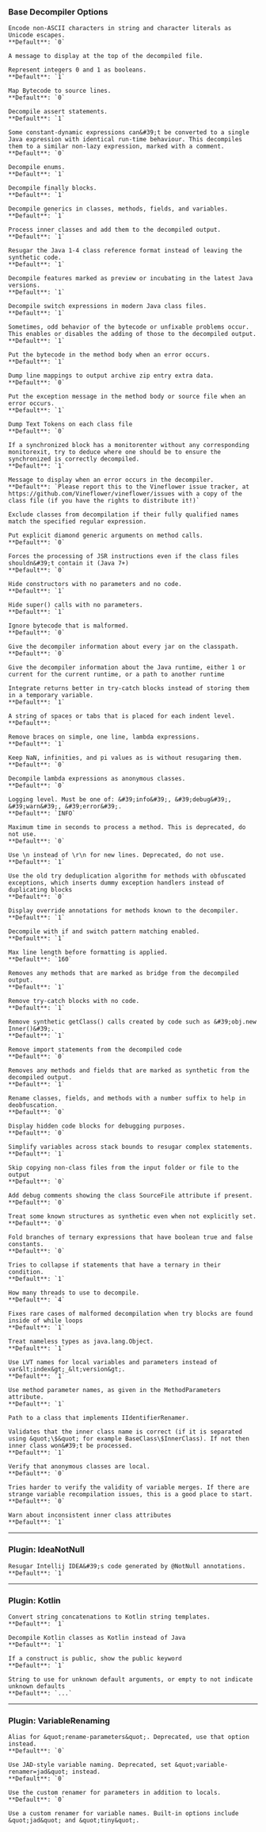 
### Base Decompiler Options

```{option} --ascii-strings=bool
Encode non-ASCII characters in string and character literals as Unicode escapes.
**Default**: `0`

```

```{option} --banner=string
A message to display at the top of the decompiled file.

```

```{option} --boolean-as-int=bool
Represent integers 0 and 1 as booleans.
**Default**: `1`

```

```{option} --bytecode-source-mapping=bool
Map Bytecode to source lines.
**Default**: `0`

```

```{option} --decompile-assert=bool
Decompile assert statements.
**Default**: `1`

```

```{option} --decompile-complex-constant-dynamic=bool
Some constant-dynamic expressions can&#39;t be converted to a single Java expression with identical run-time behaviour. This decompiles them to a similar non-lazy expression, marked with a comment.
**Default**: `0`

```

```{option} --decompile-enums=bool
Decompile enums.
**Default**: `1`

```

```{option} --decompile-finally=bool
Decompile finally blocks.
**Default**: `1`

```

```{option} --decompile-generics=bool
Decompile generics in classes, methods, fields, and variables.
**Default**: `1`

```

```{option} --decompile-inner=bool
Process inner classes and add them to the decompiled output.
**Default**: `1`

```

```{option} --decompile-java4=bool
Resugar the Java 1-4 class reference format instead of leaving the synthetic code.
**Default**: `1`

```

```{option} --decompile-preview=bool
Decompile features marked as preview or incubating in the latest Java versions.
**Default**: `1`

```

```{option} --decompile-switch-expressions=bool
Decompile switch expressions in modern Java class files.
**Default**: `1`

```

```{option} --decompiler-comments=bool
Sometimes, odd behavior of the bytecode or unfixable problems occur. This enables or disables the adding of those to the decompiled output.
**Default**: `1`

```

```{option} --dump-bytecode-on-error=bool
Put the bytecode in the method body when an error occurs.
**Default**: `1`

```

```{option} --dump-code-lines=bool
Dump line mappings to output archive zip entry extra data.
**Default**: `0`

```

```{option} --dump-exception-on-error=bool
Put the exception message in the method body or source file when an error occurs.
**Default**: `1`

```

```{option} --dump-text-tokens=bool
Dump Text Tokens on each class file
**Default**: `0`

```

```{option} --ensure-synchronized-monitors=bool
If a synchronized block has a monitorenter without any corresponding monitorexit, try to deduce where one should be to ensure the synchronized is correctly decompiled.
**Default**: `1`

```

```{option} --error-message=string
Message to display when an error occurs in the decompiler.
**Default**: `Please report this to the Vineflower issue tracker, at https://github.com/Vineflower/vineflower/issues with a copy of the class file (if you have the rights to distribute it!)`

```

```{option} --excluded-classes=string
Exclude classes from decompilation if their fully qualified names match the specified regular expression.

```

```{option} --explicit-generics=bool
Put explicit diamond generic arguments on method calls.
**Default**: `0`

```

```{option} --force-jsr-inline=bool
Forces the processing of JSR instructions even if the class files shouldn&#39;t contain it (Java 7+)
**Default**: `0`

```

```{option} --hide-default-constructor=bool
Hide constructors with no parameters and no code.
**Default**: `1`

```

```{option} --hide-empty-super=bool
Hide super() calls with no parameters.
**Default**: `1`

```

```{option} --ignore-invalid-bytecode=bool
Ignore bytecode that is malformed.
**Default**: `0`

```

```{option} --include-classpath=bool
Give the decompiler information about every jar on the classpath.
**Default**: `0`

```

```{option} --include-runtime=string
Give the decompiler information about the Java runtime, either 1 or current for the current runtime, or a path to another runtime

```

```{option} --incorporate-returns=bool
Integrate returns better in try-catch blocks instead of storing them in a temporary variable.
**Default**: `1`

```

```{option} --indent-string=string
A string of spaces or tabs that is placed for each indent level.
**Default**: `   `

```

```{option} --inline-simple-lambdas=bool
Remove braces on simple, one line, lambda expressions.
**Default**: `1`

```

```{option} --keep-literals=bool
Keep NaN, infinities, and pi values as is without resugaring them.
**Default**: `0`

```

```{option} --lambda-to-anonymous-class=bool
Decompile lambda expressions as anonymous classes.
**Default**: `0`

```

```{option} --log-level=string
Logging level. Must be one of: &#39;info&#39;, &#39;debug&#39;, &#39;warn&#39;, &#39;error&#39;.
**Default**: `INFO`

```

```{option} --max-time-per-method=int
Maximum time in seconds to process a method. This is deprecated, do not use.
**Default**: `0`

```

```{option} --new-line-separator=bool
Use \n instead of \r\n for new lines. Deprecated, do not use.
**Default**: `1`

```

```{option} --old-try-dedup=bool
Use the old try deduplication algorithm for methods with obfuscated exceptions, which inserts dummy exception handlers instead of duplicating blocks
**Default**: `0`

```

```{option} --override-annotation=bool
Display override annotations for methods known to the decompiler.
**Default**: `1`

```

```{option} --pattern-matching=bool
Decompile with if and switch pattern matching enabled.
**Default**: `1`

```

```{option} --preferred-line-length=int
Max line length before formatting is applied.
**Default**: `160`

```

```{option} --remove-bridge=bool
Removes any methods that are marked as bridge from the decompiled output.
**Default**: `1`

```

```{option} --remove-empty-try-catch=bool
Remove try-catch blocks with no code.
**Default**: `1`

```

```{option} --remove-getclass=bool
Remove synthetic getClass() calls created by code such as &#39;obj.new Inner()&#39;.
**Default**: `1`

```

```{option} --remove-imports=bool
Remove import statements from the decompiled code
**Default**: `0`

```

```{option} --remove-synthetic=bool
Removes any methods and fields that are marked as synthetic from the decompiled output.
**Default**: `1`

```

```{option} --rename-members=bool
Rename classes, fields, and methods with a number suffix to help in deobfuscation.
**Default**: `0`

```

```{option} --show-hidden-statements=bool
Display hidden code blocks for debugging purposes.
**Default**: `0`

```

```{option} --simplify-stack=bool
Simplify variables across stack bounds to resugar complex statements.
**Default**: `1`

```

```{option} --skip-extra-files=bool
Skip copying non-class files from the input folder or file to the output
**Default**: `0`

```

```{option} --sourcefile-comments=bool
Add debug comments showing the class SourceFile attribute if present.
**Default**: `0`

```

```{option} --synthetic-not-set=bool
Treat some known structures as synthetic even when not explicitly set.
**Default**: `0`

```

```{option} --ternary-constant-simplification=bool
Fold branches of ternary expressions that have boolean true and false constants.
**Default**: `0`

```

```{option} --ternary-in-if=bool
Tries to collapse if statements that have a ternary in their condition.
**Default**: `1`

```

```{option} --thread-count=int
How many threads to use to decompile.
**Default**: `4`

```

```{option} --try-loop-fix=bool
Fixes rare cases of malformed decompilation when try blocks are found inside of while loops
**Default**: `1`

```

```{option} --undefined-as-object=bool
Treat nameless types as java.lang.Object.
**Default**: `1`

```

```{option} --use-lvt-names=bool
Use LVT names for local variables and parameters instead of var&lt;index&gt;_&lt;version&gt;.
**Default**: `1`

```

```{option} --use-method-parameters=bool
Use method parameter names, as given in the MethodParameters attribute.
**Default**: `1`

```

```{option} --user-renamer-class=string
Path to a class that implements IIdentifierRenamer.

```

```{option} --validate-inner-classes-names=string
Validates that the inner class name is correct (if it is separated using &quot;\$&quot; for example BaseClass\$InnerClass). If not then inner class won&#39;t be processed.
**Default**: `1`

```

```{option} --verify-anonymous-classes=bool
Verify that anonymous classes are local.
**Default**: `0`

```

```{option} --verify-merges=bool
Tries harder to verify the validity of variable merges. If there are strange variable recompilation issues, this is a good place to start.
**Default**: `0`

```

```{option} --warn-inconsistent-inner-attributes=bool
Warn about inconsistent inner class attributes
**Default**: `1`

```



---
### Plugin: IdeaNotNull
```{option} --resugar-idea-notnull=bool
Resugar Intellij IDEA&#39;s code generated by @NotNull annotations.
**Default**: `1`

```



---
### Plugin: Kotlin
```{option} --kt-collapse-string-concat=bool
Convert string concatenations to Kotlin string templates.
**Default**: `1`

```

```{option} --kt-enable=bool
Decompile Kotlin classes as Kotlin instead of Java
**Default**: `1`

```

```{option} --kt-show-public=bool
If a construct is public, show the public keyword
**Default**: `1`

```

```{option} --kt-unknown-defaults=string
String to use for unknown default arguments, or empty to not indicate unknown defaults
**Default**: `...`

```



---
### Plugin: VariableRenaming
```{option} --jad-style-parameter-naming=bool
Alias for &quot;rename-parameters&quot;. Deprecated, use that option instead.
**Default**: `0`

```

```{option} --jad-style-variable-naming=bool
Use JAD-style variable naming. Deprecated, set &quot;variable-renamer=jad&quot; instead.
**Default**: `0`

```

```{option} --rename-parameters=bool
Use the custom renamer for parameters in addition to locals.
**Default**: `0`

```

```{option} --variable-renaming=string
Use a custom renamer for variable names. Built-in options include &quot;jad&quot; and &quot;tiny&quot;.

```


